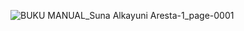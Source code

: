 ![BUKU MANUAL_Suna Alkayuni Aresta-1_page-0001](https://user-images.githubusercontent.com/90835750/222084261-00139a5c-4f9f-4a4b-9e2c-1fbf24acdc09.jpg)
